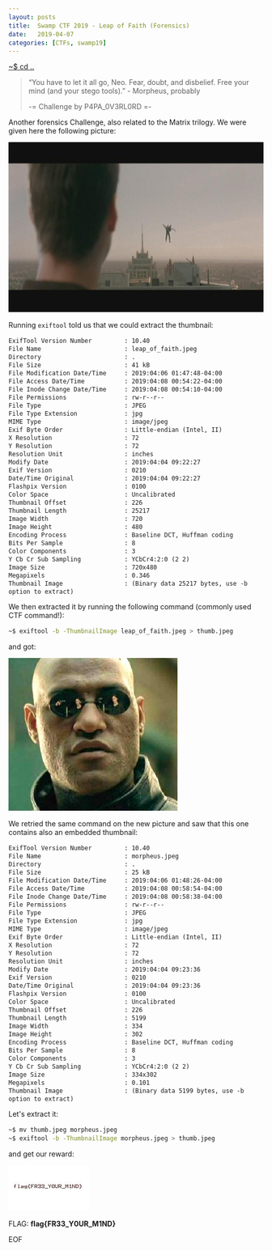 ```yaml
---
layout: posts
title:  Swamp CTF 2019 - Leap of Faith (Forensics)
date:   2019-04-07
categories: [CTFs, swamp19]
---
```


[~$ cd ..](/ctfs/swamp19/2019/04/07/index.html)

>“You have to let it all go, Neo. Fear, doubt, and disbelief. Free your mind (and your stego tools).” - Morpheus, probably
>
>-= Challenge by P4PA_0V3RL0RD =-

Another forensics Challenge, also related to the Matrix trilogy. We were given here the following picture:

![leap_of_faith.jpeg](/assets/res/CTFs/swamp19/leap_of_faith/leap_of_faith.jpeg)

Running `exiftool` told us that we could extract the thumbnail:

```
ExifTool Version Number         : 10.40
File Name                       : leap_of_faith.jpeg
Directory                       : .
File Size                       : 41 kB
File Modification Date/Time     : 2019:04:06 01:47:48-04:00
File Access Date/Time           : 2019:04:08 00:54:22-04:00
File Inode Change Date/Time     : 2019:04:08 00:54:10-04:00
File Permissions                : rw-r--r--
File Type                       : JPEG
File Type Extension             : jpg
MIME Type                       : image/jpeg
Exif Byte Order                 : Little-endian (Intel, II)
X Resolution                    : 72
Y Resolution                    : 72
Resolution Unit                 : inches
Modify Date                     : 2019:04:04 09:22:27
Exif Version                    : 0210
Date/Time Original              : 2019:04:04 09:22:27
Flashpix Version                : 0100
Color Space                     : Uncalibrated
Thumbnail Offset                : 226
Thumbnail Length                : 25217
Image Width                     : 720
Image Height                    : 480
Encoding Process                : Baseline DCT, Huffman coding
Bits Per Sample                 : 8
Color Components                : 3
Y Cb Cr Sub Sampling            : YCbCr4:2:0 (2 2)
Image Size                      : 720x480
Megapixels                      : 0.346
Thumbnail Image                 : (Binary data 25217 bytes, use -b option to extract)
```

We then extracted it by running the following command (commonly used CTF command!):

```bash
~$ exiftool -b -ThumbnailImage leap_of_faith.jpeg > thumb.jpeg
```

and got:

![Morpheus](/assets/res/CTFs/swamp19/leap_of_faith/morpheus.jpeg)

We retried the same command on the new picture and saw that this one contains also an embedded thumbnail:

```
ExifTool Version Number         : 10.40
File Name                       : morpheus.jpeg
Directory                       : .
File Size                       : 25 kB
File Modification Date/Time     : 2019:04:06 01:48:26-04:00
File Access Date/Time           : 2019:04:08 00:58:54-04:00
File Inode Change Date/Time     : 2019:04:08 00:58:38-04:00
File Permissions                : rw-r--r--
File Type                       : JPEG
File Type Extension             : jpg
MIME Type                       : image/jpeg
Exif Byte Order                 : Little-endian (Intel, II)
X Resolution                    : 72
Y Resolution                    : 72
Resolution Unit                 : inches
Modify Date                     : 2019:04:04 09:23:36
Exif Version                    : 0210
Date/Time Original              : 2019:04:04 09:23:36
Flashpix Version                : 0100
Color Space                     : Uncalibrated
Thumbnail Offset                : 226
Thumbnail Length                : 5199
Image Width                     : 334
Image Height                    : 302
Encoding Process                : Baseline DCT, Huffman coding
Bits Per Sample                 : 8
Color Components                : 3
Y Cb Cr Sub Sampling            : YCbCr4:2:0 (2 2)
Image Size                      : 334x302
Megapixels                      : 0.101
Thumbnail Image                 : (Binary data 5199 bytes, use -b option to extract)
```

Let's extract it:

```bash
~$ mv thumb.jpeg morpheus.jpeg
~$ exiftool -b -ThumbnailImage morpheus.jpeg > thumb.jpeg
```

and get our reward:

![thumb](/assets/res/CTFs/swamp19/leap_of_faith/thumb.jpeg)

FLAG: **flag{FR33_Y0UR_M1ND}**

EOF
